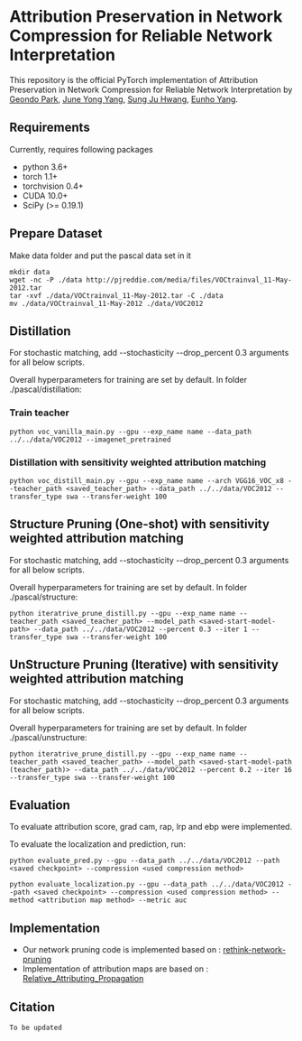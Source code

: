 # Attribution Preservation in Network Compression for Reliable Network Interpretation
This repository is the official PyTorch implementation of Attribution Preservation in Network Compression for Reliable Network Interpretation by [Geondo Park](https://github.com/GeondoPark), [June Yong Yang](), [Sung Ju Hwang](http://www.sungjuhwang.com), [Eunho Yang](https://sites.google.com/site/yangeh/). 

## Requirements
Currently, requires following packages
- python 3.6+
- torch 1.1+
- torchvision 0.4+
- CUDA 10.0+
- SciPy (>= 0.19.1)

## Prepare Dataset
Make data folder and put the pascal data set in it

```makefolder
mkdir data
wget -nc -P ./data http://pjreddie.com/media/files/VOCtrainval_11-May-2012.tar
tar -xvf ./data/VOCtrainval_11-May-2012.tar -C ./data
mv ./data/VOCtrainval_11-May-2012 ./data/VOC2012
```
## Distillation
For stochastic matching, add --stochasticity --drop_percent 0.3 arguments for all below scripts.

Overall hyperparameters for training are set by default. In folder ./pascal/distillation:
### Train teacher
```makefolder
python voc_vanilla_main.py --gpu --exp_name name --data_path ../../data/VOC2012 --imagenet_pretrained
```
### Distillation with sensitivity weighted attribution matching
```makefolder
python voc_distill_main.py --gpu --exp_name name --arch VGG16_VOC_x8 --teacher_path <saved_teacher_path> --data_path ../../data/VOC2012 --transfer_type swa --transfer-weight 100
```

## Structure Pruning (One-shot) with sensitivity weighted attribution matching
For stochastic matching, add --stochasticity --drop_percent 0.3 arguments for all below scripts.

Overall hyperparameters for training are set by default. In folder ./pascal/structure:
```makefolder
python iteratrive_prune_distill.py --gpu --exp_name name --teacher_path <saved_teacher_path> --model_path <saved-start-model-path> --data_path ../../data/VOC2012 --percent 0.3 --iter 1 --transfer_type swa --transfer-weight 100
```

## UnStructure Pruning (Iterative) with sensitivity weighted attribution matching
For stochastic matching, add --stochasticity --drop_percent 0.3 arguments for all below scripts.

Overall hyperparameters for training are set by default. In folder ./pascal/unstructure:
```makefolder
python iteratrive_prune_distill.py --gpu --exp_name name --teacher_path <saved_teacher_path> --model_path <saved-start-model-path (teacher_path)> --data_path ../../data/VOC2012 --percent 0.2 --iter 16 --transfer_type swa --transfer-weight 100
```
## Evaluation
To evaluate attribution score, grad cam, rap, lrp and ebp were implemented.

To evaluate the localization and prediction, run:

```eval
python evaluate_pred.py --gpu --data_path ../../data/VOC2012 --path <saved checkpoint> --compression <used compression method>
```
```
python evaluate_localization.py --gpu --data_path ../../data/VOC2012 --path <saved checkpoint> --compression <used compression method> --method <attribution map method> --metric auc
```
## Implementation
 - Our network pruning code is implemented based on : [rethink-network-pruning](https://github.com/Eric-mingjie/rethinking-network-pruning)
 - Implementation of attribution maps are based on : [Relative_Attributing_Propagation](https://github.com/wjNam/Relative_Attributing_Propagation)
## Citation
```
To be updated
```

